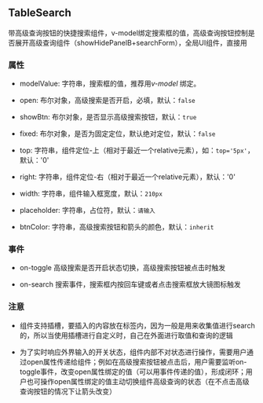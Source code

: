 ## TableSearch

带高级查询按钮的快捷搜索组件，v-model绑定搜索框的值，高级查询按钮控制是否展开高级查询组件（showHidePanelB+searchForm），全局UI组件，直接用

### 属性

- modelValue: 字符串，搜索框的值，推荐用*v-model* 绑定。

- open: 布尔对象，高级搜索是否开启，必填，默认：`false`

- showBtn: 布尔对象，是否显示高级搜索按钮，默认：`true`

- fixed: 布尔对象，是否为固定定位，默认绝对定位，默认：`false`

- top: 字符串，组件定位-上（相对于最近一个relative元素），如：`top='5px'`，默认：'0'

- right: 字符串，组件定位-右（相对于最近一个relative元素），默认：'0'

- width: 字符串，组件输入框宽度，默认：`210px`

- placeholder: 字符串，占位符，默认：`请输入`

- btnColor: 字符串，高级搜索按钮和箭头的颜色，默认：`inherit`

### 事件

- on-toggle 高级搜索是否开启状态切换，高级搜索按钮被点击时触发

- on-search 搜索事件，搜索框内按回车键或者点击搜索框放大镜图标触发

### 注意

- 组件支持插槽，要插入的内容放在标签内，因为一般是用来收集值进行search的，所以当使用插槽进行自定义时，自己在外面进行取值和查询的逻辑

- 为了实时响应外界输入的开关状态，组件内部不对状态进行操作，需要用户通过open属性传递给组件；例如在高级搜索按钮被点击后，用户需要监听on-toggle事件，改变open属性绑定的值（可以用事件传递的值），形成闭环；用户也可操作open属性绑定的值主动切换组件高级查询的状态（在不点击高级查询按钮的情况下让箭头改变）
